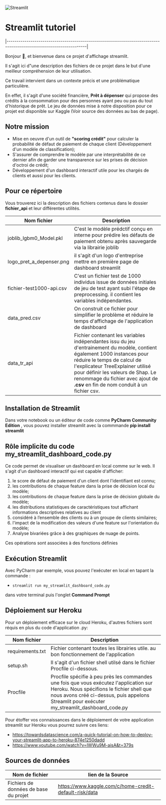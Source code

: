 

![Streamlit](https://streamlit.io/images/brand/streamlit-logo-primary-colormark-lighttext.png)

# Streamlit tutoriel
|----------------------------------------------------------------------------------------------------------------------|

Bonjour :wave:, et bienvenue dans ce projet d'affichage streamlit.

Il s'agit ici d"une description des fichiers de ce projet dans le but d'une meilleur compréhension 
de leur utilisation.

Ce travail intervient dans un contexte précis et une problématique particulière.

En effet, il s'agit d'une société financière, **Prêt à dépenser** qui propose des crédits à la consommation pour des
personnes ayant peu ou pas du tout d'historique de prêt. Le jeu de données mise à notre disposition pour ce projet est
disponible sur Kaggle (Voir source des données au bas de page).

## Notre mission 

- Mise en oeuvre d'un outil de **"scoring crédit"** pour calculer la probabilité de défaut de paiement de chaque client
   (Développement d'un modèle de classification);
- S'assurer de comprendre le modèle par une interprétabilité de ce dernier afin de garder une 
  transparence sur les prises de décision d'octroi de crédit;
- Développement d'un dashboard interactif utile pour les chargés de clients et aussi pour les clients.


## Pour ce répertoire
Vous trouverez ici la description des fichiers contenus dans le dossier **fichier_api** et leur différentes utilités.

| Nom fichier             | Description                                                                                                                                                                                                                                                                                                      |
|-------------------------|------------------------------------------------------------------------------------------------------------------------------------------------------------------------------------------------------------------------------------------------------------------------------------------------------------------|
| joblib_lgbm0_Model.pkl  | C'est le modèle prédctif conçu en interne pour prédire les défauts de paiement obtenu après sauvegarde via la librairie joblib                                                                                                                                                                                   |
| logo_pret_a_depenser.png | il s'agit d'un logo d'entreprise mettre en première page de dashboard streamlit                                                                                                                                                                                                                                  |
| fichier-test1000-api.csv | C'est un fichier test de 1000 individus issue de données initiales de jeu de test ayant subi l'étape de preprocessing. il contient les variables indépendantes.                                                                                                                                                  |
| data_pred.csv           | On construit ce fichier pour simplifier le problème et réduire le temps d'affichage de l'application de dashboard                                                                                                                                                                                                |
| data_tr_api             | Fichier contenant les variables indépendantes issu du jeu d'entrainement du modèle, contient également 1000 instances pour réduire le temps de calcul de l'explicateur TreeExplainer utilisé pour définir les valeurs de Shap. Le renommage du fichier avec ajout de **.csv** en fin de nom conduit à un fichier csv. |

## Installation de Streamlit
Dans votre notebook ou un éditeur de code comme **PyCharm Community Edition** , vous pouvez installer streamlit avec la commmande **pip install streamlit**
 

## Rôle implicite du code my_streamlit_dashboard_code.py
Ce code permet de visualiser un dashboard en local comme sur le web. Il s'agit d'un dashboard interactif qui est capable 
d'afficher:

1. le score de défaut de paiement d'un client dont l'identifiant est connu;
2. les contributions de chaque feature dans la prise de décision local du modèle;
3. les contributions de chaque feature dans la prise de décision globale du modèle;
4. les distributions statistiques de caractéristiques  tout affichant informations descriptives relatives au client 
5. considéré à l’ensemble des clients ou à un groupe de clients similaires;
6. l'impact de la modification des valeurs d'une feature sur l'orientation du modèle;
7. Analyse bivariées grâce à des graphiques de nuage de points.

Ces opérations sont associées à des fonctions définies

## Exécution Streamlit

Avec PyCharm par exemple, vous pouvez l'exécuter en local en tapant la commande : 
- ```code
  streamlit run my_streamlit_dashboard_code.py
  ```
dans votre terminal puis l'onglet  **Command Prompt**


## Déploiement sur Heroku
Pour un déploiement efficace sur le cloud Heroku, d'autres fichiers sont réquis en plus du code d'application .py:

| Nom fichier      | Description                                                                                                                                                                                                                          |
|------------------|--------------------------------------------------------------------------------------------------------------------------------------------------------------------------------------------------------------------------------------|
| requirements.txt | Fichier contenant toutes les librairies utile. au bon fonctionnement de l'application                                                                                                                                                |
| setup.sh         | Il s'agit d'un fichier shell utilsé dans le fichier Procfile ci-dessous.                                                                                                                                                             |
| Procfile         | Procfile spécifie à peu près les commandes une fois que vous exécutez l'application sur Heroku. Nous spécifions le fichier shell que nous avons créé ci-dessus, puis appelons Streamlit pour exécuter my_streamlit_dashboard_code.py |

Pour étoffer vos connaissances dans le déploiement de votre application streamlit sur Heroku vous pourrez suivre ces
liens:

- https://towardsdatascience.com/a-quick-tutorial-on-how-to-deploy-your-streamlit-app-to-heroku-874e1250dadd
- https://www.youtube.com/watch?v=IWWu9M-aisA&t=379s


## Sources de données

| Nom de fichier                        | lien de la Source                                       |
|---------------------------------------|---------------------------------------------------------|
| Fichiers de données de base du projet | https://www.kaggle.com/c/home-credit-default-risk/data  |


